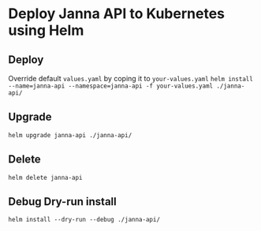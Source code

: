 # Deploy Janna API to Kubernetes using Helm

## Deploy
Override default `values.yaml` by coping it to `your-values.yaml`
`helm install --name=janna-api --namespace=janna-api -f your-values.yaml ./janna-api/`

## Upgrade
`helm upgrade janna-api ./janna-api/`

## Delete
`helm delete janna-api`

## Debug Dry-run install
`helm install --dry-run --debug ./janna-api/`
